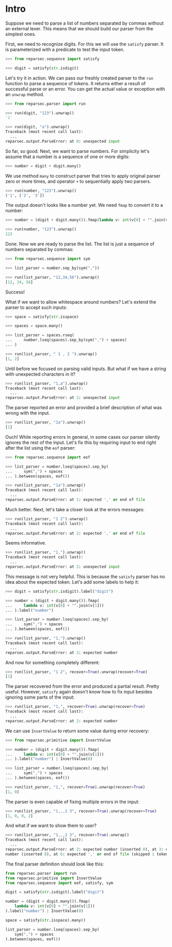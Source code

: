 # Intro

Suppose we need to parse a list of numbers separated by commas without an
external lexer. This means that we should build our parser from the simplest
ones.

First, we need to recognize digits. For this we will use the `satisfy` parser.
It is parameterized with a predicate to test the input token.

```python
>>> from reparsec.sequence import satisfy

>>> digit = satisfy(str.isdigit)

```

Let's try it in action. We can pass our freshly created parser to the `run`
function to parse a sequence of tokens. It returns either a result of
successful parse or an error. You can get the actual value or exception with
an `unwrap` method.

```python
>>> from reparsec.parser import run

>>> run(digit, "123").unwrap()
'1'

>>> run(digit, "a").unwrap()
Traceback (most recent call last):
  ...
reparsec.output.ParseError: at 0: unexpected input

```

So far, so good. Next, we want to parse numbers. For simplicity let's assume
that a number is a sequence of one or more digits:

```python
>>> number = digit + digit.many()

```

We use method `many` to construct parser that tries to apply original parser
zero or more times, and operator `+` to sequentially apply two parsers.

```python
>>> run(number, "123").unwrap()
('1', ['2', '3'])

```

The output doesn't looks like a number yet. We need `fmap` to convert it to a
number:

```python
>>> number = (digit + digit.many()).fmap(lambda v: int(v[0] + "".join(v[1])))

>>> run(number, "123").unwrap()
123

```

Done. Now we are ready to parse the list. The list is just a sequence of
numbers separated by commas:

```python
>>> from reparsec.sequence import sym

>>> list_parser = number.sep_by(sym(","))

>>> run(list_parser, "12,34,56").unwrap()
[12, 34, 56]

```

Success!

What if we want to allow whitespace around numbers? Let's extend the parser to
accept such inputs:

```python
>>> space = satisfy(str.isspace)

>>> spaces = space.many()

>>> list_parser = spaces.rseq(
...     number.lseq(spaces).sep_by(sym(",") + spaces)
... )

>>> run(list_parser, " 1 , 2 ").unwrap()
[1, 2]

```

Until before we focused on parsing valid inputs. But what if we have a string
with unexpected characters in it?

```python
>>> run(list_parser, "1,a").unwrap()
Traceback (most recent call last):
  ...
reparsec.output.ParseError: at 2: unexpected input

```

The parser reported an error and provided a brief description of what was wrong
with the input.

```python
>>> run(list_parser, "1a").unwrap()
[1]

```

Ouch! While reporting errors in general, in some cases our parser silently
ignores the rest of the input. Let's fix this by requiring input to end right
after the list using the `eof` parser:

```python
>>> from reparsec.sequence import eof

>>> list_parser = number.lseq(spaces).sep_by(
...     sym(",") + spaces
... ).between(spaces, eof())

>>> run(list_parser, "1a").unwrap()
Traceback (most recent call last):
  ...
reparsec.output.ParseError: at 1: expected ',' or end of file

```

Much better. Next, let's take a closer look at the errors messages:

```python
>>> run(list_parser, "1 2").unwrap()
Traceback (most recent call last):
  ...
reparsec.output.ParseError: at 2: expected ',' or end of file

```

Seems informative.

```python
>>> run(list_parser, "1,").unwrap()
Traceback (most recent call last):
  ...
reparsec.output.ParseError: at 2: unexpected input

```

This message is not very helpful. This is because the `satisfy` parser has no
idea about the expected token. Let's add some labels to help it:

```python
>>> digit = satisfy(str.isdigit).label("digit")

>>> number = (digit + digit.many()).fmap(
...     lambda v: int(v[0] + "".join(v[1]))
... ).label("number")

>>> list_parser = number.lseq(spaces).sep_by(
...     sym(",") + spaces
... ).between(spaces, eof())

>>> run(list_parser, "1,").unwrap()
Traceback (most recent call last):
  ...
reparsec.output.ParseError: at 2: expected number

```

And now for something completely different:

```python
>>> run(list_parser, "1 2", recover=True).unwrap(recover=True)
[1]

```

The parser recovered from the error and produced a partial result. Pretty
useful. However, `satisfy` again doesn't know how to fix input besides ignoring
some parts of the input:

```python
>>> run(list_parser, "1,", recover=True).unwrap(recover=True)
Traceback (most recent call last):
  ...
reparsec.output.ParseError: at 2: expected number

```

We can use `InsertValue` to return some value during error recovery:

``` python
>>> from reparsec.primitive import InsertValue

>>> number = (digit + digit.many()).fmap(
...     lambda v: int(v[0] + "".join(v[1]))
... ).label("number") | InsertValue(0)

>>> list_parser = number.lseq(spaces).sep_by(
...     sym(",") + spaces
... ).between(spaces, eof())

>>> run(list_parser, "1,", recover=True).unwrap(recover=True)
[1, 0]

```

The parser is even capable of fixing multiple errors in the input:

```python
>>> run(list_parser, "1,,,2 3", recover=True).unwrap(recover=True)
[1, 0, 0, 2]

```

And what if we want to show them to user?

```python
>>> run(list_parser, "1,,,2 3", recover=True).unwrap()
Traceback (most recent call last):
  ...
reparsec.output.ParseError: at 2: expected number (inserted 0), at 3: expected
number (inserted 0), at 6: expected ',' or end of file (skipped 1 token)

```

The final parser definition should look like this:

```python
from reparsec.parser import run
from reparsec.primitive import InsertValue
from reparsec.sequence import eof, satisfy, sym

digit = satisfy(str.isdigit).label("digit")

number = (digit + digit.many()).fmap(
    lambda v: int(v[0] + "".join(v[1]))
).label("number") | InsertValue(0)

space = satisfy(str.isspace).many()

list_parser = number.lseq(spaces).sep_by(
    sym(",") + spaces
).between(spaces, eof())
```
